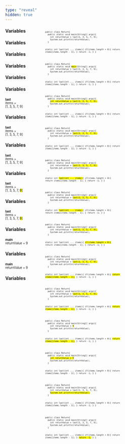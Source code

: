```yaml
---
type: "reveal"
hidden: true
---
```


<section>
  <div style="float: right; width: 75%">
    <pre class="stretch" style="font-size: .55em"><code class="java">public class Return{
  public static void main(String[] args){
    int returnValue = last(1, 3, 5, 7, 9);
    System.out.println(returnValue);
  }

  static int last(int ... items){
    if(items.length > 0){
      return items[items.length - 1];
    }
    return -1;
  }
}</code></pre>
  </div>
  <div style="width: 25%">
    <h4>Variables</h4>
    <p style="font-size: .7em"></p>
  </div>
</section>



<section>
  <div style="float: right; width: 75%">
    <pre class="stretch" style="font-size: .55em"><code class="java">public class Return{
  public static void <mark>main</mark>(String[] args){
    int returnValue = last(1, 3, 5, 7, 9);
    System.out.println(returnValue);
  }

  static int last(int ... items){
    if(items.length > 0){
      return items[items.length - 1];
    }
    return -1;
  }
}</code></pre>
  </div>
  <div style="width: 25%">
    <h4>Variables</h4>
    <p style="font-size: .7em"></p>
  </div>
</section>



<section>
  <div style="float: right; width: 75%">
    <pre class="stretch" style="font-size: .55em"><code class="java">public class Return{
  public static void main(String[] args){
    <mark>int returnValue = last(1, 3, 5, 7, 9);</mark>
    System.out.println(returnValue);
  }

  static int last(int ... items){
    if(items.length > 0){
      return items[items.length - 1];
    }
    return -1;
  }
}</code></pre>
  </div>
  <div style="width: 25%">
    <h4>Variables</h4>
    <p style="font-size: .7em"></p>
  </div>
</section>



<section>
  <div style="float: right; width: 75%">
    <pre class="stretch" style="font-size: .55em"><code class="java">public class Return{
  public static void main(String[] args){
    int returnValue = <mark>last(1, 3, 5, 7, 9);</mark>
    System.out.println(returnValue);
  }

  static int last(int ... items){
    if(items.length > 0){
      return items[items.length - 1];
    }
    return -1;
  }
}</code></pre>
  </div>
  <div style="width: 25%">
    <h4>Variables</h4>
    <p style="font-size: .7em"></p>
  </div>
</section>



<section>
  <div style="float: right; width: 75%">
    <pre class="stretch" style="font-size: .55em"><code class="java">public class Return{
  public static void main(String[] args){
    int returnValue = <mark>last(1, 3, 5, 7, 9);</mark>
    System.out.println(returnValue);
  }

  static int <mark>last(int ... items)</mark>{
    if(items.length > 0){
      return items[items.length - 1];
    }
    return -1;
  }
}</code></pre>
  </div>
  <div style="width: 25%">
    <h4>Variables</h4>
    <p style="font-size: .7em"></p>
  </div>
</section>



<section>
  <div style="float: right; width: 75%">
    <pre class="stretch" style="font-size: .55em"><code class="java">public class Return{
  public static void main(String[] args){
    int returnValue = <mark>last(1, 3, 5, 7, 9);</mark>
    System.out.println(returnValue);
  }

  static int <mark>last(int ... items)</mark>{
    if(items.length > 0){
      return items[items.length - 1];
    }
    return -1;
  }
}</code></pre>
  </div>
  <div style="width: 25%">
    <h4>Variables</h4>
    <p style="font-size: .7em"><b>last</b><br>items =<br>[1, 3, 5, 7, 9]</p>
  </div>
</section>


<section>
  <div style="float: right; width: 75%">
    <pre class="stretch" style="font-size: .55em"><code class="java">public class Return{
  public static void main(String[] args){
    int returnValue = <mark>last(1, 3, 5, 7, 9);</mark>
    System.out.println(returnValue);
  }

  static int last(int ... items){
    <mark>if(items.length > 0){</mark>
      return items[items.length - 1];
    }
    return -1;
  }
}</code></pre>
  </div>
  <div style="width: 25%">
    <h4>Variables</h4>
    <p style="font-size: .7em"><b>last</b><br>items =<br>[1, 3, 5, 7, 9]</p>
  </div>
</section>


<section>
  <div style="float: right; width: 75%">
    <pre class="stretch" style="font-size: .55em"><code class="java">public class Return{
  public static void main(String[] args){
    int returnValue = <mark>last(1, 3, 5, 7, 9);</mark>
    System.out.println(returnValue);
  }

  static int last(int ... items){
    if(items.length > 0){
      <mark>return items[items.length - 1];</mark>
    }
    return -1;
  }
}</code></pre>
  </div>
  <div style="width: 25%">
    <h4>Variables</h4>
    <p style="font-size: .7em"><b>last</b><br>items =<br>[1, 3, 5, 7, 9]</p>
  </div>
</section>



<section>
  <div style="float: right; width: 75%">
    <pre class="stretch" style="font-size: .55em"><code class="java">public class Return{
  public static void main(String[] args){
    int returnValue = <mark>last(1, 3, 5, 7, 9);</mark>
    System.out.println(returnValue);
  }

  static int last(int ... items){
    if(items.length > 0){
      <mark>return items[items.length - 1];</mark>
    }
    return -1;
  }
}</code></pre>
  </div>
  <div style="width: 25%">
    <h4>Variables</h4>
    <p style="font-size: .7em"><b>last</b><br>items =<br>[1, 3, 5, 7, <mark>9</mark>]</p>
  </div>
</section>


<section>
  <div style="float: right; width: 75%">
    <pre class="stretch" style="font-size: .55em"><code class="java">public class Return{
  public static void main(String[] args){
    int returnValue = <mark>9</mark>
    System.out.println(returnValue);
  }

  static int last(int ... items){
    if(items.length > 0){
      <mark>return items[items.length - 1];</mark>
    }
    return -1;
  }
}</code></pre>
  </div>
  <div style="width: 25%">
    <h4>Variables</h4>
    <p style="font-size: .7em"><b>last</b><br>items =<br>[1, 3, 5, 7, <mark>9</mark>]</p>
  </div>
</section>



<section>
  <div style="float: right; width: 75%">
    <pre class="stretch" style="font-size: .55em"><code class="java">public class Return{
  public static void main(String[] args){
    <mark>int returnValue = 9</mark>
    System.out.println(returnValue);
  }

  static int last(int ... items){
    if(items.length > 0){
      return items[items.length - 1];
    }
    return -1;
  }
}</code></pre>
  </div>
  <div style="width: 25%">
    <h4>Variables</h4>
    <p style="font-size: .7em"><b>main</b><br>returnValue = 9</p>
  </div>
</section>



<section>
  <div style="float: right; width: 75%">
    <pre class="stretch" style="font-size: .55em"><code class="java">public class Return{
  public static void main(String[] args){
    int returnValue = last(1, 3, 5, 7, 9);
    <mark>System.out.println(returnValue);</mark>
  }

  static int last(int ... items){
    if(items.length > 0){
      return items[items.length - 1];
    }
    return -1;
  }
}</code></pre>
  </div>
  <div style="width: 25%">
    <h4>Variables</h4>
    <p style="font-size: .7em"><b>main</b><br>returnValue = 9</p>
  </div>
</section>



<section>
  <div style="float: right; width: 75%">
    <pre class="stretch" style="font-size: .55em"><code class="java">public class Return{
  public static void main(String[] args){
    int returnValue = last(1, 3, 5, 7, 9);
    System.out.println(returnValue);
  }

  static int last(int ... items){
    if(items.length > 0){
      return items[items.length - 1];
    }
    <mark>return -1;</mark>
  }
}</code></pre>
  </div>
  <div style="width: 25%">
    <h4>Variables</h4>
    <p style="font-size: .7em"></p>
  </div>
</section>
